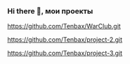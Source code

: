### Hi there 👋, мои проекты
https://github.com/Tenbax/WarClub.git

https://github.com/Tenbax/project-2.git

https://github.com/Tenbax/project-3.git

<!--
**Tenbax/Tenbax** is a ✨ _special_ ✨ repository because its `README.md` (this file) appears on your GitHub profile.

Here are some ideas to get you started:

- 🔭 I’m currently working on myself.
- 🌱 I’m currently learning State Maritime University named after F.F. Ushakov
- 👯 I’m looking to collaborate on ...
- 🤔 I’m looking for help with employment.
- 💬 Ask me how to make chatGPT solve your tasks.
- 📫 How to reach me:  https://t.me/+79886208338, https://wa.me/+79886208338.
- 😄 Pronouns:
- ⚡ Fun fact: ...
-->

